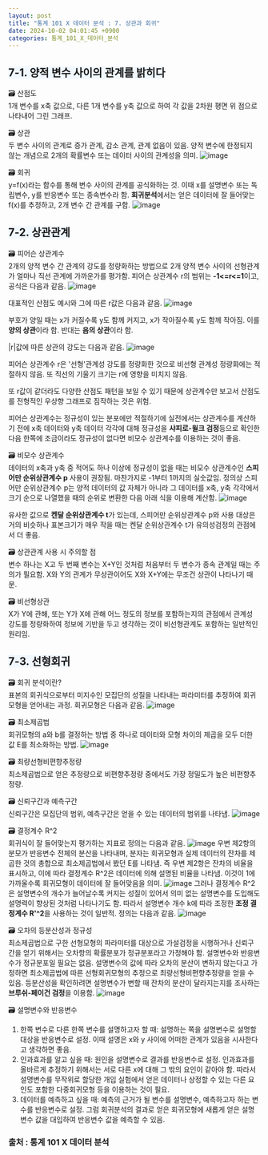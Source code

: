 ```yaml
---
layout: post
title: "통계 101 X 데이터 분석 : 7. 상관과 회귀"
date: 2024-10-02 04:01:45 +0900
categories: 통계_101_X_데이터_분석
---
```

## <span style= 'background-color: #f1f8ff'>7-1. 양적 변수 사이의 관계를 밝히다
🗃️ 산점도\
1개 변수를 x축 값으로, 다른 1개 변수를 y축 값으로 하여 각 값을 2차원 평면 위 점으로 나타내어 그린 그래프.

🗃️ 상관\
두 변수 사이의 관계로 증가 관계, 감소 관계, 관계 없음이 있음. 양적 변수에 한정되지 않는 개념으로 2개의 확률변수 또는 데이터 사이의 관계성을 의미.
![image](https://github.com/user-attachments/assets/1d5d30e0-b056-4517-b995-7cb04be57990)

🗃️ 회귀\
y=f(x)라는 함수를 통해 변수 사이의 관계를 공식화하는 것. 이때 x를 설명변수 또는 독립변수, y를 반응변수 또는 종속변수라 함. **회귀분석**에서는 얻은 데이터에 잘 들어맞는 f(x)를 추정하고, 2개 변수 간 관계를 구함.
![image](https://github.com/user-attachments/assets/e5c6d838-0fd3-40b7-9528-8a0a0f39347d)


## <span style= 'background-color: #f1f8ff'>7-2. 상관관계
🗃️ 피어슨 상관계수\
2개의 양적 변수 간 관계의 강도를 정량화하는 방법으로 2개 양적 변수 사이의 선형관계가 얼마나 직선 관계에 가까운가를 평가함. 피어슨 상관계수 r의 범위는 **-1<=r<=1**이고, 공식은 다음과 같음.
![image](https://github.com/user-attachments/assets/2ce769af-b46f-40a5-8163-013e198f4554)

대표적인 산점도 예시와 그에 따른 r값은 다음과 같음.
![image](https://github.com/user-attachments/assets/2ee7f3ec-813c-4d6a-a011-5afcb3eacc4d)

부호가 양일 때는 x가 커질수록 y도 함께 커지고, x가 작아질수록 y도 함께 작아짐. 이를 **양의 상관**이라 함. 반대는 **음의 상관**이라 함. 

|r|값에 따른 상관의 강도는 다음과 같음.
![image](https://github.com/user-attachments/assets/f818302b-dc55-49da-90f9-6da2473f3afd)

피어슨 상관계수 r은 '선형'관계성 강도를 정량화한 것으로 비선형 관계성 정량화에는 적절하지 않음. 또 직선의 기울기 크기는 r에 영향을 미치지 않음.

또 r값이 같더라도 다양한 산점도 패턴을 보일 수 있기 때문에 상관계수만 보고서 산점도를 전형적인 우상향 그래프로 짐작하는 것은 위험.

피어슨 상관계수는 정규성이 있는 분포에만 적절하기에 실전에서는 상관계수를 계산하기 전에 x축 데이터와 y축 데이터 각각에 대해 정규성을 **샤피로-윌크 검정**등으로 확인한 다음 한쪽에 조금이라도 정규성이 없다면 비모수 상관계수를 이용하는 것이 좋음.

🗃️ 비모수 상관계수\
데이터의 x축과 y축 중 적어도 하나 이상에 정규성이 없을 때는 비모수 상관계수인 **스피어만 순위상관계수 p** 사용이 권장됨. 마찬가지로 -1부터 1까지의 실숫값임. 정의상 스피어만 순위상관계수 p는 양적 데이터의 값 자체가 아니라 그 데이터를 x축, y축 각각에서 크기 순으로 나열했을 때의 순위로 변환한 다음 아래 식을 이용해 계산함.
![image](https://github.com/user-attachments/assets/2ce769af-b46f-40a5-8163-013e198f4554)

유사한 값으로 **켄달 순위상관계수 t**가 있는데, 스피어만 순위상관계수 p와 사용 대상은 거의 비슷하나 표본크기가 매우 작을 때는 켄달 순위상관계수 t가 유의성검정의 관점에서 더 좋음.

🗃️ 상관관계 사용 시 주의할 점\
변수 하나는 X고 두 번째 변수는 X+Y인 것처럼 처음부터 두 변수가 종속 관계일 때는 주의가 필요함. X와 Y의 관계가 무상관이어도 X와 X+Y에는 무조건 상관이 나타나기 때문.

🗃️ 비선형상관\
X가 Y에 관해, 또는 Y가 X에 관해 어느 정도의 정보를 포함하는지의 관점에서 관계성 강도를 정량화하여 정보에 기반을 두고 생각하는 것이 비선형관계도 포함하는 일반적인 원리임.


## <span style= 'background-color: #f1f8ff'>7-3. 선형회귀
🗃️ 회귀 분석이란?\
표본의 회귀식으로부터 미지수인 모집단의 성질을 나타내는 파라미터를 추정하여 회귀모형을 얻어내는 과정. 회귀모형은 다음과 같음.
![image](https://github.com/user-attachments/assets/b20c3388-97ea-4032-9231-a91e9b5f76ab)

🗃️ 최소제곱법\
회귀모형의 a와 b를 결정하는 방법 중 하나로 데이터와 모형 차이의 제곱을 모두 더한 값 E를 최소화하는 방법.
![image](https://github.com/user-attachments/assets/f201c25c-89d6-4ee8-8d05-fc6d4dfd9c12)

🗃️ 최량선형비편향추정량\
최소제곱법으로 얻은 추정량으로 비편향추정량 중에서도 가장 정밀도가 높은 비편향추정량.

🗃️ 신뢰구간과 예측구간\
신뢰구간은 모집단의 범위, 예측구간은 얻을 수 있는 데이터의 범위를 나타냄.
![image](https://github.com/user-attachments/assets/0086c7b0-f0e8-4acd-a8c3-9b05f26040ea)

🗃️ 결정계수 R^2\
회귀식이 잘 들어맞는지 평가하는 지표로 정의는 다음과 같음.
![image](https://github.com/user-attachments/assets/3dbc458d-109d-4f8b-81bf-37d76a71e5e4)
우변 제2항의 분모가 반응변수 전체의 분산을 나타내며, 분자는 회귀모형과 실제 데이터의 잔차를 제곱한 것의 총합으로 최소제곱법에서 봤던 E를 나타냄. 즉 우변 제2항은 잔차의 비율을 표시하고, 이에 따라 결정계수 R^2은 데이터에 의해 설명된 비율을 나타냄. 이것이 1에 가까울수록 회귀모형이 데이터에 잘 들어맞음을 의미.
![image](https://github.com/user-attachments/assets/c57a6142-c6b0-4a33-92d2-721e7a448e17)
그러나 결정계수 R^2은 설명변수의 개수가 늘어날수록 커지는 성질이 있어서 의미 없는 설명변수를 도입해도 설명력이 향상된 것처럼 나타나기도 함. 따라서 설명변수 개수 k에 따라 조정한 **조정 결정계수 R'^2**을 사용하는 것이 일반적. 정의는 다음과 같음.
![image](https://github.com/user-attachments/assets/bde7ca94-7db0-4b95-8c11-79dc17f566e4)

🗃️ 오차의 등분산성과 정규성\
최소제곱법으로 구한 선형모형의 파라미터를 대상으로 가설검정을 시행하거나 신뢰구간을 얻기 위해서는 오차항의 확률분포가 정규분포라고 가정해야 함. 설명변수와 반응변수가 정규분포일 필요는 없음. 설명변수의 값에 따라 오차의 분산이 변하지 않는다고 가정하면 최소제곱법에 따른 선형회귀모형의 추정으로 최량선형비편향추정량을 얻을 수 있음. 등분산성을 확인하려면 설명변수가 변할 때 잔차의 분산이 달라지는지를 조사하는 **브루쉬-페이건 검정**을 이용함.
![image](https://github.com/user-attachments/assets/1e6e0700-e79d-43b2-ae22-f3cb0148cbea)

🗃️ 설명변수와 반응변수
1. 한쪽 변수로 다른 한쪽 변수를 설명하고자 할 때: 설명하는 쪽을 설명변수로 설명할 대상을 반응변수로 설정. 이때 설명은 x와 y 사이에 어떠한 관계가 있음을 시사한다고 생각하면 좋음.
2. 인과효과를 알고 싶을 때: 원인을 설명변수로 결과를 반응변수로 설정. 인과효과를 올바르게 추정하기 위해서는 서로 다른 x에 대해 그 밖의 요인이 같아야 함. 따라서 설명변수를 무작위로 할당한 개입 실험에서 얻은 데이터나 상정할 수 있는 다른 요인도 포함한 다중회귀모형 등을 이용하는 것이 필요.
3. 데이터를 예측하고 싶을 때: 예측의 근거가 될 변수를 설명변수, 예측하고자 하는 변수를 반응변수로 설정. 그럼 회귀분석의 결과로 얻은 회귀모형에 새롭게 얻은 설명변수 값을 대입하여 반응변수 값을 예측할 수 있음.


### 출처 : 통계 101 X 데이터 분석